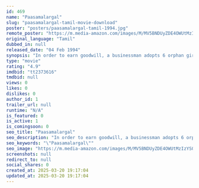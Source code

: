 ```yaml
---
id: 469
name: "Paasamalargal"
slug: "paasamalargal-tamil-movie-download"
poster: "posters/paasamalargal-tamil-1994.jpg"
remote_poster: "https://m.media-amazon.com/images/M/MV5BNDUyZDE4OWUtMzIzYS00YTMwLWEyZDUtOTAwNjZhMDdlZGU4XkEyXkFqcGdeQXVyMTEzNzg0Mjkx._V1_SX300.jpg"
original_language: "Tamil"
dubbed_in: null
released_date: "04 Feb 1994"
synopsis: "In order to earn goodwill, a businessman adopts 6 orphan girls. After the initial friction, he does warm up to them. Meanwhile, a young girl falls in love with him. All goes well till tragedy strikes."
type: "movie"
rating: "4.9"
imdbid: "tt2373616"
tmdbid: null
views: 0
likes: 0
dislikes: 0
author_id: 1
trailer_url: null
runtime: "N/A"
is_featured: 0
is_active: 1
is_comingsoon: 0
seo_title: "Paasamalargal"
seo_description: "In order to earn goodwill, a businessman adopts 6 orphan girls. After the initial friction, he does warm up to them. Meanwhile, a young girl falls in love with him. All goes well till tragedy strikes."
seo_keywords: "\"Paasamalargal\""
seo_image: "https://m.media-amazon.com/images/M/MV5BNDUyZDE4OWUtMzIzYS00YTMwLWEyZDUtOTAwNjZhMDdlZGU4XkEyXkFqcGdeQXVyMTEzNzg0Mjkx._V1_SX300.jpg"
screenshots: null
redirect_to: null
social_shares: 0
created_at: 2025-03-20 19:17:04
updated_at: 2025-03-20 19:17:04
---
```


